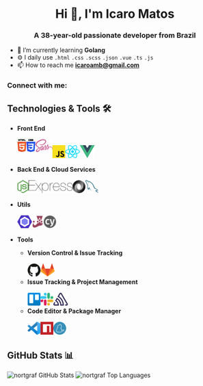 <h1 align="center">Hi 👋, I'm Icaro Matos</h1>
<h3 align="center">A 38-year-old passionate developer from Brazil</h3>

- 🌱 I’m currently learning **Golang**
- ⚙️ I daily use `.html` `.css` `.scss` `.json` `.vue` `.ts` `.js`
- 📫 How to reach me **icaroamb@gmail.com**

### Connect with me:
<!--
- [codepen](https://codepen.io/edumudu)
- [linkedin](https://linkedin.com/in/eduardo-wesley)
- [stackoverflow](https://stackoverflow.com/users/12734929)
- [codesandbox](https://codesandbox.io/u/edumudu)
- [hackerrank](https://www.hackerrank.com/edumudu)
- [instagram](https://instagram.com/eduardomudu)
-->

## Technologies & Tools 🛠️

- **Front End**
  <br>
  <br>
  [<img align="left" src=images/front-end/html-5.svg height=30>](https://www.w3schools.com/html/)
  [<img align="left" src=images/front-end/css-3.svg height=30>](https://www.w3schools.com/css/)
  [<img align="left" src=images/front-end/sass.svg height=30>](https://sass-lang.com/)
 <!-- [<img align="left" src=images/front-end/tailwindcss.svg height=30>](https://tailwindcss.com/)-->
  [<img align="left" src=images/front-end/js.svg height=30>](https://www.w3schools.com/js/DEFAULT.asp)
 <!-- [<img align="left" src=images/front-end/ts.svg height=30>](https://www.typescriptlang.org/)
  [<img align="left" src=images/front-end/es6.svg height=30>](https://www.w3schools.com/js/js_es6.asp)-->
  [<img align="left" src=images/front-end/react.svg height=30>](https://reactjs.org/)
  [<img align="left" src=images/front-end/vue.svg height=30>](https://vuejs.org/)
 <!-- [<img align="left" src=images/front-end/nuxt.svg height=30>](https://nuxtjs.org/)-->
  <br>
  <br>

- **Back End & Cloud Services**
  <br>
  <br>
  [<img align="left" src=images/back-end/node.svg height=30>](https://nodejs.org/en/)
  [<img align="left" src=images/back-end/express.svg height=30>](https://expressjs.com/)
  [<img align="left" src=images/back-end/json.svg height=30>](https://www.json.org/json-en.html)
  [<img align="left" src=images/back-end/mysql.svg height=30>](https://www.mysql.com/)
  <br>
  <br>
  
- **Utils**
  <br>
  <br>
  [<img align="left" src=images/utils/eslint.svg height=30>](https://eslint.org/)
  [<img align="left" src=images/utils/jest.svg height=30>](https://jestjs.io/)
  [<img align="left" src=images/utils/cypress.png height=30>](https://www.cypress.io/)
  <br>
  <br>
  
- **Tools**
  - **Version Control & Issue Tracking**
    <br>
    <br>
    [<img align="left" src=images/version-control/github.svg height=30>](https://github.com/)
    [<img align="left" src=images/version-control/gitlab.svg height=30>](https://about.gitlab.com/)
    <br>
    <br>
  - **Issue Tracking & Project Management**
    <br>
    <br>
    [<img align="left" src=images/project-management/trello.svg height=30>](https://trello.com/)
    [<img align="left" src=images/project-management/slack.svg height=30>](https://slack.com/)
    [<img align="left" src=images/project-management/sentry.svg height=30>](https://sentry.io/)
    <br>
    <br>
  - **Code Editor & Package Manager**
    <br>
    <br>
    [<img align="left" src=images/tools/vs-code.svg height=30>](https://code.visualstudio.com/)
    [<img align="left" src=images/tools/npm.svg height=30>](https://www.npmjs.com/)
    [<img align="left" src=images/tools/yarn.svg height=30>](https://yarnpkg.com/)
    <br>
    <br>


## GitHub Stats 📊

![nortgraf GitHub Stats](https://github-readme-stats.vercel.app/api/?username=nortgraf&show_icons=true&hide_border=true&bg_color=0000&text_color=FFAACC&title_color=FFAACC)
![nortgraf Top Languages](https://github-readme-stats.vercel.app/api/top-langs/?username=nortgraf&layout=compact&hide_border=true&bg_color=0000&text_color=FFAACC&title_color=FFAACC&hide=php)
